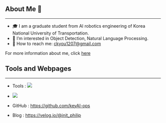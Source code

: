 ## About Me 👋
---
- 🎓 I am a graduate student from AI robotics engineering of Korea National University of Transportation.
- 📃 I’m interested in Object Detection, Natural Language Processing.
- 📩 How to reach me: ckyou1207@gmail.com

For more information about me, click [here]()

## Tools and Webpages
---
- Tools :   <img src="https://img.shields.io/badge/python-3776AB?style=for-the-badge&logo=python&logoColor=white"> 
- <img src="https://img.shields.io/badge/PyTorch-EE4C2C?style=for-the-badge&logo=PyTorch&logoColor=white">


- GitHub : https://github.com/keyAI-ops
- Blog : https://velog.io/@init_philip

